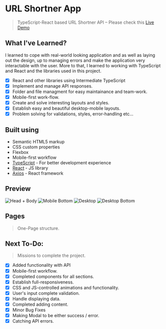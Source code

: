 # URL Shortner App

> TypeScript-React based URL Shortner API – Please check this [Live Demo](https://react-url-shortner-app.vercel.app/)

## What I've Learned?

  I learned to cope with real-world looking application and as well as laying out the design,
  up to managing errors and make the application very interactable with the user. More to that, I learned to working with TypeScript and React and the libraries used in this project.

- [x] React and other libraries using Intermediate TypeScript
- [x] Implement and manage API responses.
- [x] Folder and file managment for easy maintainance and team-work.
- [x] Mobile-first work-flow.
- [x] Create and solve interesting layouts and styles.
- [x] Establish easy and beautiful desktop-mobile layouts.
- [x] Problem solving for validations, styles, error-handling etc...

## Built using

- Semantic HTML5 markup
- CSS custom properties
- Flexbox
- Mobile-first workflow
- [TypeScript](https://www.npmjs.com/package/typescript) - For better development experience
- [React](https://reactjs.org/) - JS library
- [Axios](https://www.npmjs.com/package/axios) - React framework

## Preview

![Head + Body](https://i.imagesup.co/images2/8713ded75cb2199ce9d03db3374be1f72eeae19a.png)
![Mobile Bottom](https://i.imagesup.co/images2/12397fdc755f811c65e577b73020ab5b1ab23fd0.png)
![Desktop](https://i.imagesup.co/images2/164b83e1b29ab9a4bf9dfd9058be6f1ae583e5bb.png)
![Desktop Bottom](https://i.imagesup.co/images2/4bb9b47397092622a17102929af9201845cd9b90.png)

## Pages

> One-Page structure.

## Next To-Do:

> Missions to complete the project.

-   [x] Added functionality with API
-   [x] Mobile-first workflow.
-   [x] Completed components for all sections.
-   [x] Establish full-responsiveness.
-   [x] CSS and JS-controlled animations and functionality.
-   [x] User's input complete validation.
-   [x] Handle displaying data.
-   [x] Completed adding content.
-   [x] Minor Bug Fixes
-   [x] Making Modal to be either success / error.
-   [x] Catching API errors.
